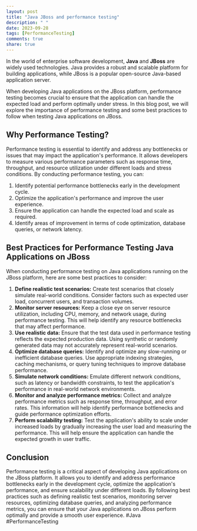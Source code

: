 ```yaml
---
layout: post
title: "Java JBoss and performance testing"
description: " "
date: 2023-09-28
tags: [PerformanceTesting]
comments: true
share: true
---
```


In the world of enterprise software development, **Java** and **JBoss** are widely used technologies. Java provides a robust and scalable platform for building applications, while JBoss is a popular open-source Java-based application server.

When developing Java applications on the JBoss platform, performance testing becomes crucial to ensure that the application can handle the expected load and perform optimally under stress. In this blog post, we will explore the importance of performance testing and some best practices to follow when testing Java applications on JBoss.

## Why Performance Testing?

Performance testing is essential to identify and address any bottlenecks or issues that may impact the application's performance. It allows developers to measure various performance parameters such as response time, throughput, and resource utilization under different loads and stress conditions. By conducting performance testing, you can:

1. Identify potential performance bottlenecks early in the development cycle.
2. Optimize the application's performance and improve the user experience.
3. Ensure the application can handle the expected load and scale as required.
4. Identify areas of improvement in terms of code optimization, database queries, or network latency.

## Best Practices for Performance Testing Java Applications on JBoss

When conducting performance testing on Java applications running on the JBoss platform, here are some best practices to consider:

1. **Define realistic test scenarios:** Create test scenarios that closely simulate real-world conditions. Consider factors such as expected user load, concurrent users, and transaction volumes.
2. **Monitor server resources:** Keep a close eye on server resource utilization, including CPU, memory, and network usage, during performance testing. This will help identify any resource bottlenecks that may affect performance.
3. **Use realistic data:** Ensure that the test data used in performance testing reflects the expected production data. Using synthetic or randomly generated data may not accurately represent real-world scenarios.
4. **Optimize database queries:** Identify and optimize any slow-running or inefficient database queries. Use appropriate indexing strategies, caching mechanisms, or query tuning techniques to improve database performance.
5. **Simulate network conditions:** Emulate different network conditions, such as latency or bandwidth constraints, to test the application's performance in real-world network environments.
6. **Monitor and analyze performance metrics:** Collect and analyze performance metrics such as response time, throughput, and error rates. This information will help identify performance bottlenecks and guide performance optimization efforts.
7. **Perform scalability testing:** Test the application's ability to scale under increased loads by gradually increasing the user load and measuring the performance. This will help ensure the application can handle the expected growth in user traffic.

## Conclusion

Performance testing is a critical aspect of developing Java applications on the JBoss platform. It allows you to identify and address performance bottlenecks early in the development cycle, optimize the application's performance, and ensure scalability under different loads. By following best practices such as defining realistic test scenarios, monitoring server resources, optimizing database queries, and analyzing performance metrics, you can ensure that your Java applications on JBoss perform optimally and provide a smooth user experience. #Java #PerformanceTesting